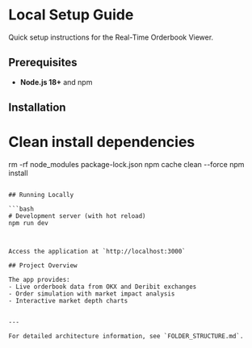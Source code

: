 # Local Setup Guide

Quick setup instructions for the Real-Time Orderbook Viewer.

## Prerequisites

- **Node.js 18+** and npm

## Installation


# Clean install dependencies
rm -rf node_modules package-lock.json
npm cache clean --force
npm install
```

## Running Locally

```bash
# Development server (with hot reload)
npm run dev



Access the application at `http://localhost:3000`

## Project Overview

The app provides:
- Live orderbook data from OKX and Deribit exchanges
- Order simulation with market impact analysis
- Interactive market depth charts


---

For detailed architecture information, see `FOLDER_STRUCTURE.md`. 